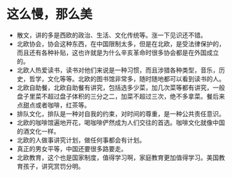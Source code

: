 # 这么慢，那么美

- 散文，讲的多是西欧的政治、生活、文化传统等。涨一下见识还不错。
- 北欧协会，协会这种东西，在中国限制太多，但是在北欧，是受法律保护的，而且还有各种补贴，这也许就是为什么辛亥革命时很多协会都是在外国成立的。
- 北欧人热爱读书，读书对他们来说是一种习惯，而且涉猎各种类型，音乐，历史，哲学，文化等等。北欧的图书馆非常多，随时随地都可以看到读书的人。
- 北欧自助餐，北欧自助餐有讲究，包括选多少菜，加几次菜等都有讲究，一般盘子里菜不超过盘子体积的三分之二，加菜不超过三次，绝不多拿菜。餐后来点甜点或者咖啡，红茶等。
- 排队文化，排队是一种对自我的约束，对时间的尊重，是一种公共责任意识。
- 北欧的咖啡馆遍地开花，喝咖啡俨然成为人们交往的首选。咖啡文化就像中国的酒文化一样。
- 北欧的人做事讲究计划，做任何事都会有计划。
- 真正的男女平等，中国还要很多路要走。
- 北欧教育，这个也是国家制度，值得学习啊，家庭教育更加值得学习。美国教育孩子，讲究赏罚分明。